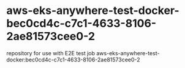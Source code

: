 # aws-eks-anywhere-test-docker-bec0cd4c-c7c1-4633-8106-2ae81573cee0-2
repository for use with E2E test job aws-eks-anywhere-test-docker:bec0cd4c-c7c1-4633-8106-2ae81573cee0-2
